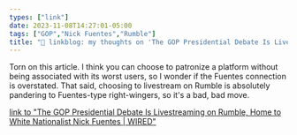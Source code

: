 ```yaml
---
types: ["link"]
date: 2023-11-08T14:27:01-05:00
tags: ["GOP","Nick Fuentes","Rumble"]
title: "🔗 linkblog: my thoughts on 'The GOP Presidential Debate Is Livestreaming on Rumble, Home to White Nationalist Nick Fuentes | WIRED'"
---
```

Torn on this article. I think you can choose to patronize a platform without being associated with its worst users, so I wonder if the Fuentes connection is overstated. That said, choosing to livestream on Rumble is absolutely pandering to Fuentes-type right-wingers, so it's a bad, bad move.

[link to "The GOP Presidential Debate Is Livestreaming on Rumble, Home to White Nationalist Nick Fuentes | WIRED"](https://www.wired.com/story/gop-debate-rumble-livestream-nick-fuentes/)
